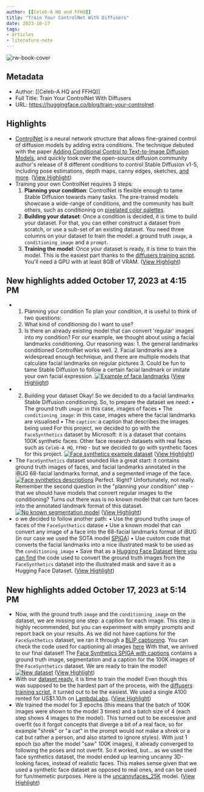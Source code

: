 ```yaml
---
author: [[Celeb-A HQ and FFHQ]]
title: "Train Your ControlNet With Diffusers"
date: 2023-10-17
tags: 
- articles
- literature-note
---
```

![rw-book-cover](https://huggingface.co/blog/assets/136_train-your-controlnet/thumbnail.png)

## Metadata
- Author: [[Celeb-A HQ and FFHQ]]
- Full Title: Train Your ControlNet With Diffusers
- URL: https://huggingface.co/blog/train-your-controlnet

## Highlights
- [ControlNet](https://huggingface.co/blog/controlnet) is a neural network structure that allows fine-grained control of diffusion models by adding extra conditions. The technique debuted with the paper [Adding Conditional Control to Text-to-Image Diffusion Models](https://huggingface.co/papers/2302.05543), and quickly took over the open-source diffusion community author's release of 8 different conditions to control Stable Diffusion v1-5, including pose estimations, depth maps, canny edges, sketches, [and more](https://huggingface.co/lllyasviel). ([View Highlight](https://read.readwise.io/read/01hcyh7b2jj6hrad2rcvqtn125))
- Training your own ControlNet requires 3 steps:
  1. **Planning your condition**: ControlNet is flexible enough to tame Stable Diffusion towards many tasks. The pre-trained models showcase a wide-range of conditions, and the community has built others, such as conditioning on [pixelated color palettes](https://huggingface.co/thibaud/controlnet-sd21-color-diffusers).
  2. **Building your dataset**: Once a condition is decided, it is time to build your dataset. For that, you can either construct a dataset from scratch, or use a sub-set of an existing dataset. You need three columns on your dataset to train the model: a ground truth `image`, a `conditioning_image` and a `prompt`.
  3. **Training the model**: Once your dataset is ready, it is time to train the model. This is the easiest part thanks to the [diffusers training script](https://github.com/huggingface/diffusers/tree/main/examples/controlnet). You'll need a GPU with at least 8GB of VRAM. ([View Highlight](https://read.readwise.io/read/01hcyh7rxnwrg2kbkjv1gc8pb2))
## New highlights added October 17, 2023 at 4:15 PM
- 1. Planning your condition
  To plan your condition, it is useful to think of two questions:
  1. What kind of conditioning do I want to use?
  2. Is there an already existing model that can convert 'regular' images into my condition?
  For our example, we thought about using a facial landmarks conditioning. Our reasoning was: 1. the general landmarks conditioned ControlNet works well. 2. Facial landmarks are a widespread enough technique, and there are multiple models that calculate facial landmarks on regular pictures 3. Could be fun to tame Stable Diffusion to follow a certain facial landmark or imitate your own facial expression.
  [![Example of face landmarks](https://huggingface.co/datasets/huggingface/documentation-images/resolve/main/blog/136_train-your-controlnet/segmentation_examples.png "Example of face landmarks")](https://huggingface.co/datasets/huggingface/documentation-images/resolve/main/blog/136_train-your-controlnet/segmentation_examples.png) ([View Highlight](https://read.readwise.io/read/01hcyypjajc7qrb3nwx739ar09))
- 2. Building your dataset
  Okay! So we decided to do a facial landmarks Stable Diffusion conditioning. So, to prepare the dataset we need:
  • The ground truth `image`: in this case, images of faces
  • The `conditioning_image`: in this case, images where the facial landmarks are visualised
  • The `caption`: a caption that describes the images being used
  For this project, we decided to go with the `FaceSynthetics` dataset by Microsoft: it is a dataset that contains 100K synthetic faces. Other face research datasets with real faces such as `Celeb-A HQ`, `FFHQ` - but we decided to go with synthetic faces for this project.
  [![Face synthetics example dataset](https://huggingface.co/datasets/huggingface/documentation-images/resolve/main/blog/136_train-your-controlnet/face_synethtics_example.jpeg "Face synthetics example dataset")](https://huggingface.co/datasets/huggingface/documentation-images/resolve/main/blog/136_train-your-controlnet/face_synethtics_example.jpeg) ([View Highlight](https://read.readwise.io/read/01hcyyqatkx3tvtbfh1jb0pfw2))
- The `FaceSynthetics` dataset sounded like a great start: it contains ground truth images of faces, and facial landmarks annotated in the iBUG 68-facial landmarks format, and a segmented image of the face.
  [![Face synthetics descriptions](https://huggingface.co/datasets/huggingface/documentation-images/resolve/main/blog/136_train-your-controlnet/segmentation_sequence.png "Face synthetics descriptions")](https://huggingface.co/datasets/huggingface/documentation-images/resolve/main/blog/136_train-your-controlnet/segmentation_sequence.png)
  Perfect. Right? Unfortunately, not really. Remember the second question in the "planning your condition" step - that we should have models that convert regular images to the conditioning? Turns out there was is no known model that can turn faces into the annotated landmark format of this dataset.
  [![No known segmentation model](https://huggingface.co/datasets/huggingface/documentation-images/resolve/main/blog/136_train-your-controlnet/segmentation_no_known.png "No known segmentation model")](https://huggingface.co/datasets/huggingface/documentation-images/resolve/main/blog/136_train-your-controlnet/segmentation_no_known.png) ([View Highlight](https://read.readwise.io/read/01hcyyr28w8cp86f4g701adyq2))
- o we decided to follow another path:
  • Use the ground truths `image` of faces of the `FaceSynthetics` datase
  • Use a known model that can convert any image of a face into the 68-facial landmarks format of iBUG (in our case we used the SOTA model [SPIGA](https://github.com/andresprados/SPIGA))
  • Use custom code that converts the facial landmarks into a nice illustrated mask to be used as the `conditioning_image`
  • Save that as a [Hugging Face Dataset](https://huggingface.co/docs/datasets/indexx)
  [Here you can find](https://huggingface.co/datasets/pcuenq/face_synthetics_spiga) the code used to convert the ground truth images from the `FaceSynthetics` dataset into the illustrated mask and save it as a Hugging Face Dataset. ([View Highlight](https://read.readwise.io/read/01hcyysz71rba7ws0xgk8ggbkx))
## New highlights added October 17, 2023 at 5:14 PM
- Now, with the ground truth `image` and the `conditioning_image` on the dataset, we are missing one step: a caption for each image. This step is highly recommended, but you can experiment with empty prompts and report back on your results. As we did not have captions for the `FaceSynthetics` dataset, we ran it through a [BLIP captioning](https://huggingface.co/docs/transformers/model_doc/blip). You can check the code used for captioning all images [here](https://huggingface.co/datasets/multimodalart/facesyntheticsspigacaptioned)
  With that, we arrived to our final dataset! The [Face Synthetics SPIGA with captions](https://huggingface.co/datasets/multimodalart/facesyntheticsspigacaptioned) contains a ground truth image, segmentation and a caption for the 100K images of the `FaceSynthetics` dataset. We are ready to train the model!
  [![New dataset](https://huggingface.co/datasets/huggingface/documentation-images/resolve/main/blog/136_train-your-controlnet/new_dataset.png "New dataset")](https://huggingface.co/datasets/huggingface/documentation-images/resolve/main/blog/136_train-your-controlnet/new_dataset.png) ([View Highlight](https://read.readwise.io/read/01hcz01whe31n1cj7tcg5pr2p7))
- With our [dataset ready](https://huggingface.co/datasets/multimodalart/facesyntheticsspigacaptioned), it is time to train the model! Even though this was supposed to be the hardest part of the process, with the [diffusers training script](https://github.com/huggingface/diffusers/tree/main/examples/controlnet), it turned out to be the easiest. We used a single A100 rented for US$1.10/h on [LambdaLabs](https://lambdalabs.com).
  [](https://huggingface.co/blog/train-your-controlnet#our-training-experience) ([View Highlight](https://read.readwise.io/read/01hcz02vq483tcd2sqcfpchr8d))
- We trained the model for 3 epochs (this means that the batch of 100K images were shown to the model 3 times) and a batch size of 4 (each step shows 4 images to the model). This turned out to be excessive and overfit (so it forgot concepts that diverge a bit of a real face, so for example "shrek" or "a cat" in the prompt would not make a shrek or a cat but rather a person, and also started to ignore styles).
  With just 1 epoch (so after the model "saw" 100K images), it already converged to following the poses and not overfit. So it worked, but... as we used the face synthetics dataset, the model ended up learning uncanny 3D-looking faces, instead of realistic faces. This makes sense given that we used a synthetic face dataset as opposed to real ones, and can be used for fun/memetic purposes. Here is the [uncannyfaces_25K](https://huggingface.co/multimodalart/uncannyfaces_25K) model. ([View Highlight](https://read.readwise.io/read/01hcz03hv6f00a1y8nen4ddezz))
